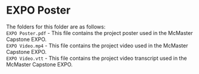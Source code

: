 # EXPO Poster

The folders for this folder are as follows:  
`EXPO Poster.pdf` - This file contains the project poster used in the McMaster Capstone EXPO.  
`EXPO Video.mp4` - This file contains the project video used in the McMaster Capstone EXPO.  
`EXPO Video.vtt` - This file contains the project video transcript used in the McMaster Capstone EXPO.  
